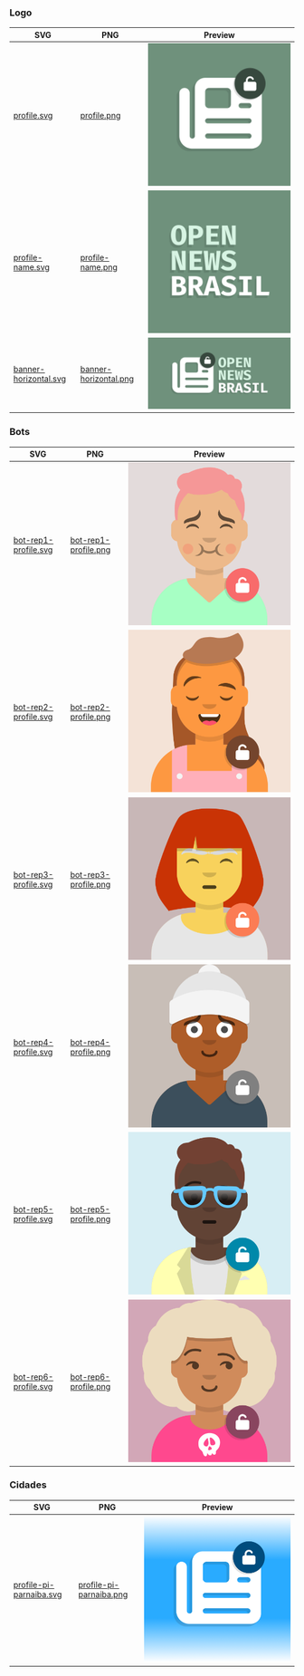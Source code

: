 ### Logo

| SVG | PNG | Preview |
|-|-|-|
| [profile.svg](./assets/svg/profile.svg) | [profile.png](./assets/png/profile.png) | ![](./assets/png/profile.png) |
| [profile-name.svg](./assets/svg/profile-name.svg) | [profile-name.png](./assets/png/profile-name.png) | ![](./assets/png/profile-name.png) |
| [banner-horizontal.svg](./assets/svg/banner-horizontal.svg) | [banner-horizontal.png](./assets/png/banner-horizontal.png) | ![](./assets/png/banner-horizontal.png) |


### Bots

| SVG | PNG | Preview |
|-|-|-|
| [bot-rep1-profile.svg](./assets/svg/bot-rep1-profile.svg) | [bot-rep1-profile.png](./assets/png/bot-rep1-profile.png) | ![](./assets/png/bot-rep1-profile.png) |
| [bot-rep2-profile.svg](./assets/svg/bot-rep2-profile.svg) | [bot-rep2-profile.png](./assets/png/bot-rep2-profile.png) | ![](./assets/png/bot-rep2-profile.png) |
| [bot-rep3-profile.svg](./assets/svg/bot-rep3-profile.svg) | [bot-rep3-profile.png](./assets/png/bot-rep3-profile.png) | ![](./assets/png/bot-rep3-profile.png) |
| [bot-rep4-profile.svg](./assets/svg/bot-rep4-profile.svg) | [bot-rep4-profile.png](./assets/png/bot-rep4-profile.png) | ![](./assets/png/bot-rep4-profile.png) |
| [bot-rep5-profile.svg](./assets/svg/bot-rep5-profile.svg) | [bot-rep5-profile.png](./assets/png/bot-rep5-profile.png) | ![](./assets/png/bot-rep5-profile.png) |
| [bot-rep6-profile.svg](./assets/svg/bot-rep6-profile.svg) | [bot-rep6-profile.png](./assets/png/bot-rep6-profile.png) | ![](./assets/png/bot-rep6-profile.png) |


### Cidades

| SVG | PNG | Preview |
|-|-|-|
| [profile-pi-parnaiba.svg](./assets/svg/profile-pi-parnaiba.svg) | [profile-pi-parnaiba.png](./assets/png/profile-pi-parnaiba.png) | ![](./assets/png/profile-pi-parnaiba.png) |